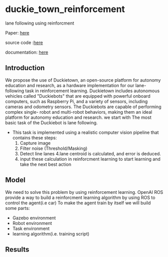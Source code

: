 # duckie_town_reinforcement

lane following using reinforcment 

Paper: [here](https://github.com/NaNo211/duckie_town_reinforcement/blob/main/RL_Paper.pdf)

source code :[here](https://drive.google.com/drive/folders/1409rPzPuNiJfpoZ_mwMKgyFN-McBk_vt?usp=sharing)

documentation: [here](https://github.com/NaNo211/duckie_town_reinforcement/blob/main/documentation.pdf)

## Introduction
We propose the use of Duckietown, an open-source platform for autonomy education and research, as a hardware implementation for our lane-following task in reinforcement learning. Duckietown includes autonomous vehicles called "Duckiebots" that are equipped with powerful onboard computers, such as Raspberry Pi, and a variety of sensors, including cameras and odometry sensors. The Duckiebots are capable of performing complex single- robot and multi-robot behaviors, making them an ideal platform for autonomy education and research.
we start with The most basic task of the Duckiebot is lane following. 
  - This task is implemented using a realistic computer vision pipeline that contains these steps: 
      1. Capture image
      2. Filter noise (Threshold/Masking)
      3. Detect line lanes
      4.lane centroid is calculated, and error is deduced.
      5. input these calculation in reinforcment learning to start learning and take the next best action

## Model
We need to solve this problem by using reinforcement learning.
OpenAI ROS provide a way to build a reinforcment learning algorithm by using ROS to control the agent(i.e car) 
To make the agent train by itself we will build some parts:
  - Gazebo environment 
  - Robot environment
  - Task environment 
  - learning algorithm(i.e. training script)

## Results

